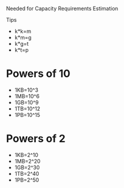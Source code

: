Needed for Capacity Requirements Estimation

Tips
- k*k=m
- k*m=g
- k*g=t
- k*t=p

# Powers of 10

- 1KB=10^3
- 1MB=10^6
- 1GB=10^9
- 1TB=10^12
- 1PB=10^15

# Powers of 2
- 1KB=2^10
- 1MB=2^20
- 1GB=2^30
- 1TB=2^40
- 1PB=2^50
